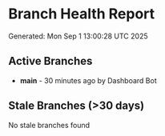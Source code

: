 # Branch Health Report
Generated: Mon Sep  1 13:00:28 UTC 2025

## Active Branches
- **main** - 30 minutes ago by Dashboard Bot

## Stale Branches (>30 days)
No stale branches found
